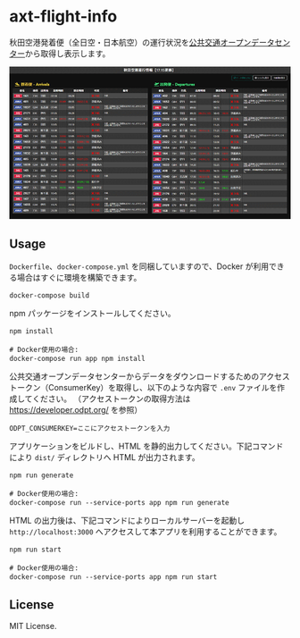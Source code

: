 # axt-flight-info

秋田空港発着便（全日空・日本航空）の運行状況を[公共交通オープンデータセンター](https://www.odpt.org/)から取得し表示します。

![ss](doc/screenshot.png)

## Usage

`Dockerfile`、`docker-compose.yml` を同梱していますので、Docker が利用できる場合はすぐに環境を構築できます。

```
docker-compose build
```

npm パッケージをインストールしてください。

```
npm install

# Docker使用の場合:
docker-compose run app npm install
```

公共交通オープンデータセンターからデータをダウンロードするためのアクセストークン（ConsumerKey）を取得し、以下のような内容で `.env` ファイルを作成してください。
（アクセストークンの取得方法は https://developer.odpt.org/ を参照）

```
ODPT_CONSUMERKEY=ここにアクセストークンを入力
```

アプリケーションをビルドし、HTML を静的出力してください。下記コマンドにより `dist/` ディレクトリへ HTML が出力されます。

```
npm run generate

# Docker使用の場合:
docker-compose run --service-ports app npm run generate
```

HTML の出力後は、下記コマンドによりローカルサーバーを起動し `http://localhost:3000` へアクセスして本アプリを利用することができます。

```
npm run start

# Docker使用の場合:
docker-compose run --service-ports app npm run start
```

## License

MIT License.

